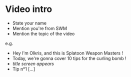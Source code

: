 
# Video intro

- State your name
- Mention you're from SWM
- Mention the topic of the video

e.g.
- Hey I'm Olkris, and this is Splatoon Weapon Masters !
- Today, we're gonna cover 10 tips for the curling bomb !
- *title screen appears*
- Tip n°1 […] 

